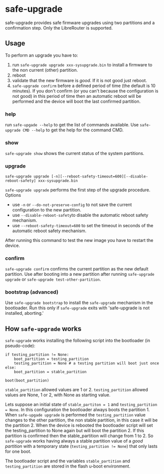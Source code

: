 # safe-upgrade

safe-upgrade provides safe firmware upgrades using two partitions and a confirmation step. Only the
LibreRouter is supported.

## Usage

To perform an upgrade you have to:
1. run `safe-upgrade upgrade xxx-sysupgrade.bin` to install a firmware to the non current (other) partition.
2. reboot
3. validate that the new firmware is _good_. If it is not good just reboot.
4. `safe-upgrade confirm` before a defined period of time (the default is 10 minutes). If you don't
confirm (or you can't because the configuration is not good) in this period of time then
an automatic reboot will be performed and the device will boot the last confirmed partition.

### help

run `safe-upgade --help` to get the list of commands available. Use `safe-upgrade CMD --help` to
get the help for the command CMD.

### show

`safe-upgrade show` shows the current status of the system partitions.

### upgrade

`safe-upgrade upgrade [-n][--reboot-safety-timeout=600][--disable-reboot-safety] xxx-sysupgrade.bin`

`safe-upgrade upgrade` performs the first step of the upgrade procedure.
Options
* use `-n` or `--do-not-preserve-config` to not save the current configuration to the new partition.
* use `--disable-reboot-safety`to disable the automatic reboot safety mechanism.
* use `--reboot-safety-timeout=600` to set the timeout in seconds of the automatic reboot safety mechanism.

After running this command to test the new image you have to restart the device.

### confirm

`safe-upgrade confirm` confirms the current partition as the new default partition. Use after booting
into a new partition after running `safe-upgrade upgrade` or `safe-upgrade test-other-partition`.

### bootstrap (advanced)

Use `safe-upgrade bootstrap` to install the `safe-upgrade` mechanism in the bootloader. Run this only
if `safe-upgrade` exits with 'safe-upgrade is not installed, aborting.'

## How `safe-upgrade` works

`safe-upgrade` works installing the following script into the bootloader (in pseudo-code):

```
if testing_partition != None:
    boot_partition = testing_partition
    testing_partition = None # a testing partition will boot just once
else:
    boot_partition = stable_partition

boot(boot_partition)
```

`stable_partition` allowed values are 1 or 2. `testing_partition` allowed values are None, 1 or 2, with
None as starting value.

Lets suppose an initial state of `stable_partiton = 1` and `testing_partition = None`.
In this configuration the bootloader always boots the partition 1.
When `safe-upgade upgrade` is performed the `testing_partition` value changes to the other partition, the non stable
partition, in this case it will be the partition 2. When the device is rebooted the bootloader script will
set the testing_partition to None again but will boot the partition 2. If this partition is confirmed
then the stable_partition will change from 1 to 2.
So `safe-upgrade` works having always a stable partition value of a _good partition_ with a temporary
state (`testing_partition != None`) that only lasts for one boot.

The bootloader script and the variables `stable_partition` and `testing_partition` are stored in the flash
u-boot environment.
